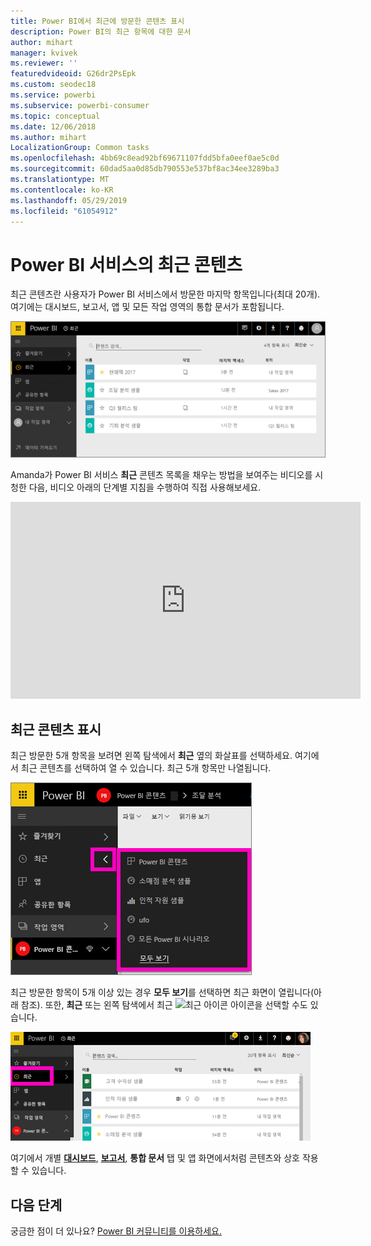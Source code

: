 ```yaml
---
title: Power BI에서 최근에 방문한 콘텐츠 표시
description: Power BI의 최근 항목에 대한 문서
author: mihart
manager: kvivek
ms.reviewer: ''
featuredvideoid: G26dr2PsEpk
ms.custom: seodec18
ms.service: powerbi
ms.subservice: powerbi-consumer
ms.topic: conceptual
ms.date: 12/06/2018
ms.author: mihart
LocalizationGroup: Common tasks
ms.openlocfilehash: 4bb69c8ead92bf69671107fdd5bfa0eef0ae5c0d
ms.sourcegitcommit: 60dad5aa0d85db790553e537bf8ac34ee3289ba3
ms.translationtype: MT
ms.contentlocale: ko-KR
ms.lasthandoff: 05/29/2019
ms.locfileid: "61054912"
---
```

# <a name="recent-content-in-power-bi-service"></a>Power BI 서비스의 **최근** 콘텐츠
최근 콘텐츠란 사용자가 Power BI 서비스에서 방문한 마지막 항목입니다(최대 20개).  여기에는 대시보드, 보고서, 앱 및 모든 작업 영역의 통합 문서가 포함됩니다.

![최근 콘텐츠 창](./media/end-user-recent/power-bi-recent-screen.png)

Amanda가 Power BI 서비스 **최근** 콘텐츠 목록을 채우는 방법을 보여주는 비디오를 시청한 다음, 비디오 아래의 단계별 지침을 수행하여 직접 사용해보세요.

<iframe width="560" height="315" src="https://www.youtube.com/embed/G26dr2PsEpk" frameborder="0" allowfullscreen></iframe>

## <a name="display-recent-content"></a>최근 콘텐츠 표시
최근 방문한 5개 항목을 보려면 왼쪽 탐색에서 **최근** 옆의 화살표를 선택하세요.  여기에서 최근 콘텐츠를 선택하여 열 수 있습니다. 최근 5개 항목만 나열됩니다.

![최근 콘텐츠 플라이아웃](./media/end-user-recent/power-bi-recent-flyout-new.png)

최근 방문한 항목이 5개 이상 있는 경우 **모두 보기**를 선택하면 최근 화면이 열립니다(아래 참조). 또한, **최근** 또는 왼쪽 탐색에서 최근 ![최근 아이콘](./media/end-user-recent/power-bi-recent-icon.png) 아이콘을 선택할 수도 있습니다.

![모든 최근 콘텐츠 표시](./media/end-user-recent/power-bi-recent-list.png)

여기에서 개별 [ **대시보드**](end-user-dashboards.md), [ **보고서**](end-user-reports.md), **통합 문서** 탭 및 앱 <!--[**Apps**](end-user-apps.md)--> 화면에서처럼 콘텐츠와 상호 작용할 수 있습니다.

## <a name="next-steps"></a>다음 단계
<!--[Power BI service Apps](end-user-apps.md)-->

궁금한 점이 더 있나요? [Power BI 커뮤니티를 이용하세요.](http://community.powerbi.com/)

